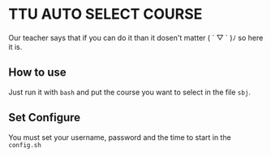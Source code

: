 # TTU AUTO SELECT COURSE

Our teacher says that if you can do it than it dosen't matter ( ´ ▽ ` )ﾉ so here it is.

## How to use
Just run it with `bash` and put the course you want to select in the file `sbj`.

## Set Configure
You must set your username, password and the time to start in the `config.sh`
